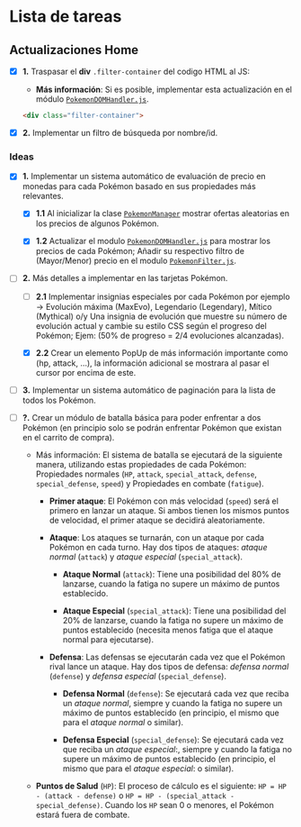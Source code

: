 # Lista de tareas

## Actualizaciones Home

- [x] **1.** Traspasar el **div** `.filter-container` del codigo HTML al JS:

  - **Más información**: Si es posible, implementar esta actualización en el módulo [`PokemonDOMHandler.js`](content/pages/0/js/models/PokemonDOMHandler.js).

  ```HTML
  <div class="filter-container">
  ```

- [x] **2.** Implementar un filtro de búsqueda por nombre/id.

### Ideas

- [x] **1.** Implementar un sistema automático de evaluación de precio en monedas para cada Pokémon basado en sus propiedades más relevantes.

  - [x] **1.1** Al inicializar la clase [`PokemonManager`](content/pages/0/js/models/PokemonManager.js) mostrar ofertas aleatorias en los precios de algunos Pokémon.

  - [x] **1.2** Actualizar el modulo [`PokemonDOMHandler.js`](content/pages/0/js/models/PokemonDOMHandler.js) para mostrar los precios de cada Pokémon; Añadir su respectivo filtro de (Mayor/Menor) precio en el modulo [`PokemonFilter.js`](content/pages/0/js/models/PokemonFilter.js).

- [ ] **2.** Más detalles a implementar en las tarjetas Pokémon.

  - [ ] **2.1** Implementar insignias especiales por cada Pokémon por ejemplo -> Evolución máxima (MaxEvo), Legendario (Legendary), Mítico (Mythical) o/y Una insignia de evolución que muestre su número de evolución actual y cambie su estilo CSS según el progreso del Pokémon; Ejem: (50% de progreso = 2/4 evoluciones alcanzadas).

  - [x] **2.2** Crear un elemento PopUp de más información importante como (hp, attack, …), la información adicional se mostrara al pasar el cursor por encima de este.

- [ ] **3.** Implementar un sistema automático de paginación para la lista de todos los Pokémon.

- [ ] **?.** Crear un módulo de batalla básica para poder enfrentar a dos Pokémon (en principio solo se podrán enfrentar Pokémon que existan en el carrito de compra).

  - Más información: El sistema de batalla se ejecutará de la siguiente manera, utilizando estas propiedades de cada Pokémon: Propiedades normales (`HP`, `attack`, `special_attack`, `defense`, `special_defense`, `speed`) y Propiedades en combate (`fatigue`).

    - **Primer ataque**: El Pokémon con más velocidad (`speed`) será el primero en lanzar un ataque. Si ambos tienen los mismos puntos de velocidad, el primer ataque se decidirá aleatoriamente.

    - **Ataque**: Los ataques se turnarán, con un ataque por cada Pokémon en cada turno. Hay dos tipos de ataques: _ataque normal_ (`attack`) y _ataque especial_ (`special_attack`).

      - **Ataque Normal** (`attack`): Tiene una posibilidad del 80% de lanzarse, cuando la fatiga no supere un máximo de puntos establecido.

      - **Ataque Especial** (`special_attack`): Tiene una posibilidad del 20% de lanzarse, cuando la fatiga no supere un máximo de puntos establecido (necesita menos fatiga que el ataque normal para ejecutarse).

    - **Defensa**: Las defensas se ejecutarán cada vez que el Pokémon rival lance un ataque. Hay dos tipos de defensa: _defensa normal_ (`defense`) y _defensa especial_ (`special_defense`).

      - **Defensa Normal** (`defense`): Se ejecutará cada vez que reciba un _ataque normal_, siempre y cuando la fatiga no supere un máximo de puntos establecido (en principio, el mismo que para el _ataque normal_ o similar).

      - **Defensa Especial** (`special_defense`): Se ejecutará cada vez que reciba un _ataque especial_:, siempre y cuando la fatiga no supere un máximo de puntos establecido (en principio, el mismo que para el _ataque especial_: o similar).

  - **Puntos de Salud** (`HP`): El proceso de cálculo es el siguiente: `HP = HP - (attack - defense)` o `HP = HP - (special_attack - special_defense)`. Cuando los `HP` sean 0 o menores, el Pokémon estará fuera de combate.
